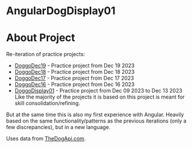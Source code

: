 # AngularDogDisplay01
# About Project
Re-iteration of practice projects:
 - [DoggoDec19](https://github.com/mittons/doggoDec19) - Practice project from Dec 19 2023
 - [DoggoDec18](https://github.com/mittons/doggoDec18) - Practice project from Dec 18 2023
 - [DoggoDec17](https://github.com/mittons/doggoDec17) - Practice project from Dec 17 2023
 - [DoggoDec16](https://github.com/mittons/doggoDec16) - Practice project from Dec 16 2023
 - [DoggoDisplay01](https://github.com/mittons/doggoDisplay01) - Practice project from Dec 09 2023 to Dec 13 2023
Like the majority of the projects it is based on this project is meant for skill consolidation/refining. 

But at the same time this is also my first experience with Angular. Heavily based on the same functionality/patterns as the previous iterations (only a few discrepancies), but in a new language.

Uses data from [TheDogApi.com](https://thedogapi.com/).